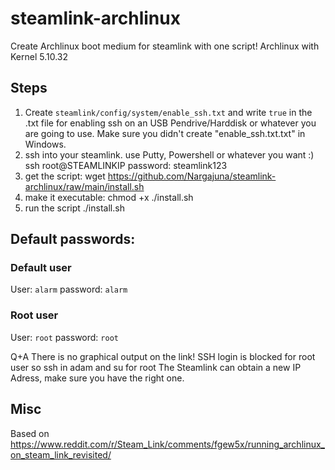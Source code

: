 # steamlink-archlinux
Create Archlinux boot medium for steamlink with one script!
Archlinux with Kernel 5.10.32

## Steps

1. Create `steamlink/config/system/enable_ssh.txt` and write `true` in the .txt file for enabling ssh on an USB Pendrive/Harddisk or whatever you are going to use.
	Make sure you didn't create "enable_ssh.txt.txt" in Windows.
2. ssh into your steamlink. use Putty, Powershell or whatever you want :) ssh root@STEAMLINKIP password: steamlink123
3. get the script:
wget https://github.com/Nargajuna/steamlink-archlinux/raw/main/install.sh
4. make it executable:
chmod +x ./install.sh
5. run the script
./install.sh


## Default passwords:

### Default user
User: `alarm`
password: `alarm`

### Root user
User: `root`
password: `root`

Q+A
There is no graphical output on the link!
SSH login is blocked for root user so ssh in adam and su for root
The Steamlink can obtain a new IP Adress, make sure you have the right one.


## Misc
Based on  https://www.reddit.com/r/Steam_Link/comments/fgew5x/running_archlinux_on_steam_link_revisited/

